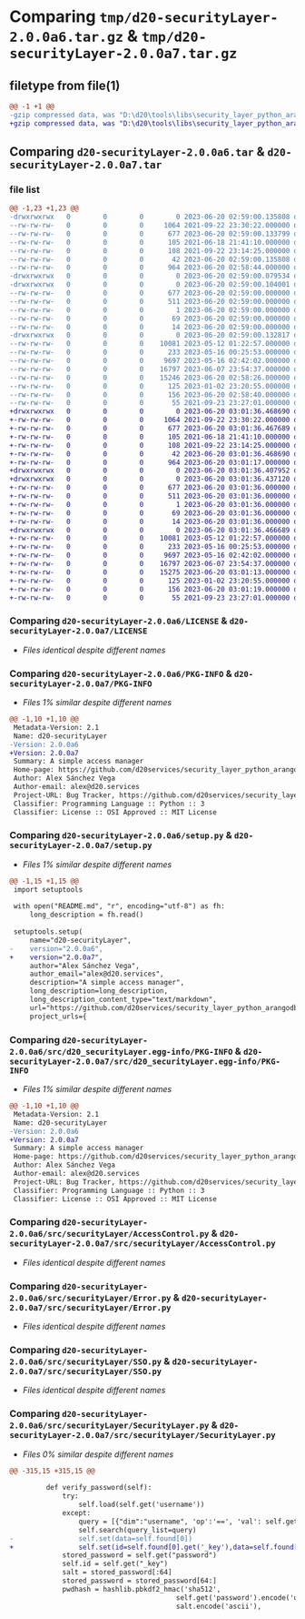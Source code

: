 # Comparing `tmp/d20-securityLayer-2.0.0a6.tar.gz` & `tmp/d20-securityLayer-2.0.0a7.tar.gz`

## filetype from file(1)

```diff
@@ -1 +1 @@
-gzip compressed data, was "D:\d20\tools\libs\security_layer_python_arangodb\dist\.tmp-nbq7dyr7\d20-securityLayer-2.0.0a6.tar", last modified: Tue Jun 20 02:59:00 2023, max compression
+gzip compressed data, was "D:\d20\tools\libs\security_layer_python_arangodb\dist\.tmp-r12bei2s\d20-securityLayer-2.0.0a7.tar", last modified: Tue Jun 20 03:01:36 2023, max compression
```

## Comparing `d20-securityLayer-2.0.0a6.tar` & `d20-securityLayer-2.0.0a7.tar`

### file list

```diff
@@ -1,23 +1,23 @@
-drwxrwxrwx   0        0        0        0 2023-06-20 02:59:00.135808 d20-securityLayer-2.0.0a6/
--rw-rw-rw-   0        0        0     1064 2021-09-22 23:30:22.000000 d20-securityLayer-2.0.0a6/LICENSE
--rw-rw-rw-   0        0        0      677 2023-06-20 02:59:00.133799 d20-securityLayer-2.0.0a6/PKG-INFO
--rw-rw-rw-   0        0        0      105 2021-06-18 21:41:10.000000 d20-securityLayer-2.0.0a6/README.md
--rw-rw-rw-   0        0        0      108 2021-09-22 23:14:25.000000 d20-securityLayer-2.0.0a6/pyproject.toml
--rw-rw-rw-   0        0        0       42 2023-06-20 02:59:00.135808 d20-securityLayer-2.0.0a6/setup.cfg
--rw-rw-rw-   0        0        0      964 2023-06-20 02:58:44.000000 d20-securityLayer-2.0.0a6/setup.py
-drwxrwxrwx   0        0        0        0 2023-06-20 02:59:00.079534 d20-securityLayer-2.0.0a6/src/
-drwxrwxrwx   0        0        0        0 2023-06-20 02:59:00.104001 d20-securityLayer-2.0.0a6/src/d20_securityLayer.egg-info/
--rw-rw-rw-   0        0        0      677 2023-06-20 02:59:00.000000 d20-securityLayer-2.0.0a6/src/d20_securityLayer.egg-info/PKG-INFO
--rw-rw-rw-   0        0        0      511 2023-06-20 02:59:00.000000 d20-securityLayer-2.0.0a6/src/d20_securityLayer.egg-info/SOURCES.txt
--rw-rw-rw-   0        0        0        1 2023-06-20 02:59:00.000000 d20-securityLayer-2.0.0a6/src/d20_securityLayer.egg-info/dependency_links.txt
--rw-rw-rw-   0        0        0       69 2023-06-20 02:59:00.000000 d20-securityLayer-2.0.0a6/src/d20_securityLayer.egg-info/requires.txt
--rw-rw-rw-   0        0        0       14 2023-06-20 02:59:00.000000 d20-securityLayer-2.0.0a6/src/d20_securityLayer.egg-info/top_level.txt
-drwxrwxrwx   0        0        0        0 2023-06-20 02:59:00.132817 d20-securityLayer-2.0.0a6/src/securityLayer/
--rw-rw-rw-   0        0        0    10081 2023-05-12 01:22:57.000000 d20-securityLayer-2.0.0a6/src/securityLayer/AccessControl.py
--rw-rw-rw-   0        0        0      233 2023-05-16 00:25:53.000000 d20-securityLayer-2.0.0a6/src/securityLayer/AuthAnswer.py
--rw-rw-rw-   0        0        0     9697 2023-05-16 02:42:02.000000 d20-securityLayer-2.0.0a6/src/securityLayer/Error.py
--rw-rw-rw-   0        0        0    16797 2023-06-07 23:54:37.000000 d20-securityLayer-2.0.0a6/src/securityLayer/SSO.py
--rw-rw-rw-   0        0        0    15246 2023-06-20 02:58:26.000000 d20-securityLayer-2.0.0a6/src/securityLayer/SecurityLayer.py
--rw-rw-rw-   0        0        0      125 2023-01-02 23:20:55.000000 d20-securityLayer-2.0.0a6/src/securityLayer/__init__.py
--rw-rw-rw-   0        0        0      156 2023-06-20 02:58:40.000000 d20-securityLayer-2.0.0a6/src/securityLayer/__version__.py
--rw-rw-rw-   0        0        0       55 2021-09-23 23:27:01.000000 d20-securityLayer-2.0.0a6/src/securityLayer/default.py
+drwxrwxrwx   0        0        0        0 2023-06-20 03:01:36.468690 d20-securityLayer-2.0.0a7/
+-rw-rw-rw-   0        0        0     1064 2021-09-22 23:30:22.000000 d20-securityLayer-2.0.0a7/LICENSE
+-rw-rw-rw-   0        0        0      677 2023-06-20 03:01:36.467689 d20-securityLayer-2.0.0a7/PKG-INFO
+-rw-rw-rw-   0        0        0      105 2021-06-18 21:41:10.000000 d20-securityLayer-2.0.0a7/README.md
+-rw-rw-rw-   0        0        0      108 2021-09-22 23:14:25.000000 d20-securityLayer-2.0.0a7/pyproject.toml
+-rw-rw-rw-   0        0        0       42 2023-06-20 03:01:36.468690 d20-securityLayer-2.0.0a7/setup.cfg
+-rw-rw-rw-   0        0        0      964 2023-06-20 03:01:17.000000 d20-securityLayer-2.0.0a7/setup.py
+drwxrwxrwx   0        0        0        0 2023-06-20 03:01:36.407952 d20-securityLayer-2.0.0a7/src/
+drwxrwxrwx   0        0        0        0 2023-06-20 03:01:36.437120 d20-securityLayer-2.0.0a7/src/d20_securityLayer.egg-info/
+-rw-rw-rw-   0        0        0      677 2023-06-20 03:01:36.000000 d20-securityLayer-2.0.0a7/src/d20_securityLayer.egg-info/PKG-INFO
+-rw-rw-rw-   0        0        0      511 2023-06-20 03:01:36.000000 d20-securityLayer-2.0.0a7/src/d20_securityLayer.egg-info/SOURCES.txt
+-rw-rw-rw-   0        0        0        1 2023-06-20 03:01:36.000000 d20-securityLayer-2.0.0a7/src/d20_securityLayer.egg-info/dependency_links.txt
+-rw-rw-rw-   0        0        0       69 2023-06-20 03:01:36.000000 d20-securityLayer-2.0.0a7/src/d20_securityLayer.egg-info/requires.txt
+-rw-rw-rw-   0        0        0       14 2023-06-20 03:01:36.000000 d20-securityLayer-2.0.0a7/src/d20_securityLayer.egg-info/top_level.txt
+drwxrwxrwx   0        0        0        0 2023-06-20 03:01:36.466689 d20-securityLayer-2.0.0a7/src/securityLayer/
+-rw-rw-rw-   0        0        0    10081 2023-05-12 01:22:57.000000 d20-securityLayer-2.0.0a7/src/securityLayer/AccessControl.py
+-rw-rw-rw-   0        0        0      233 2023-05-16 00:25:53.000000 d20-securityLayer-2.0.0a7/src/securityLayer/AuthAnswer.py
+-rw-rw-rw-   0        0        0     9697 2023-05-16 02:42:02.000000 d20-securityLayer-2.0.0a7/src/securityLayer/Error.py
+-rw-rw-rw-   0        0        0    16797 2023-06-07 23:54:37.000000 d20-securityLayer-2.0.0a7/src/securityLayer/SSO.py
+-rw-rw-rw-   0        0        0    15275 2023-06-20 03:01:13.000000 d20-securityLayer-2.0.0a7/src/securityLayer/SecurityLayer.py
+-rw-rw-rw-   0        0        0      125 2023-01-02 23:20:55.000000 d20-securityLayer-2.0.0a7/src/securityLayer/__init__.py
+-rw-rw-rw-   0        0        0      156 2023-06-20 03:01:19.000000 d20-securityLayer-2.0.0a7/src/securityLayer/__version__.py
+-rw-rw-rw-   0        0        0       55 2021-09-23 23:27:01.000000 d20-securityLayer-2.0.0a7/src/securityLayer/default.py
```

### Comparing `d20-securityLayer-2.0.0a6/LICENSE` & `d20-securityLayer-2.0.0a7/LICENSE`

 * *Files identical despite different names*

### Comparing `d20-securityLayer-2.0.0a6/PKG-INFO` & `d20-securityLayer-2.0.0a7/PKG-INFO`

 * *Files 1% similar despite different names*

```diff
@@ -1,10 +1,10 @@
 Metadata-Version: 2.1
 Name: d20-securityLayer
-Version: 2.0.0a6
+Version: 2.0.0a7
 Summary: A simple access manager
 Home-page: https://github.com/d20services/security_layer_python_arangodb
 Author: Alex Sánchez Vega
 Author-email: alex@d20.services
 Project-URL: Bug Tracker, https://github.com/d20services/security_layer_python_arangodb/issues
 Classifier: Programming Language :: Python :: 3
 Classifier: License :: OSI Approved :: MIT License
```

### Comparing `d20-securityLayer-2.0.0a6/setup.py` & `d20-securityLayer-2.0.0a7/setup.py`

 * *Files 1% similar despite different names*

```diff
@@ -1,15 +1,15 @@
 import setuptools
 
 with open("README.md", "r", encoding="utf-8") as fh:
     long_description = fh.read()
 
 setuptools.setup(
     name="d20-securityLayer",
-    version="2.0.0a6",
+    version="2.0.0a7",
     author="Alex Sánchez Vega",
     author_email="alex@d20.services",
     description="A simple access manager",
     long_description=long_description,
     long_description_content_type="text/markdown",
     url="https://github.com/d20services/security_layer_python_arangodb",
     project_urls={
```

### Comparing `d20-securityLayer-2.0.0a6/src/d20_securityLayer.egg-info/PKG-INFO` & `d20-securityLayer-2.0.0a7/src/d20_securityLayer.egg-info/PKG-INFO`

 * *Files 1% similar despite different names*

```diff
@@ -1,10 +1,10 @@
 Metadata-Version: 2.1
 Name: d20-securityLayer
-Version: 2.0.0a6
+Version: 2.0.0a7
 Summary: A simple access manager
 Home-page: https://github.com/d20services/security_layer_python_arangodb
 Author: Alex Sánchez Vega
 Author-email: alex@d20.services
 Project-URL: Bug Tracker, https://github.com/d20services/security_layer_python_arangodb/issues
 Classifier: Programming Language :: Python :: 3
 Classifier: License :: OSI Approved :: MIT License
```

### Comparing `d20-securityLayer-2.0.0a6/src/securityLayer/AccessControl.py` & `d20-securityLayer-2.0.0a7/src/securityLayer/AccessControl.py`

 * *Files identical despite different names*

### Comparing `d20-securityLayer-2.0.0a6/src/securityLayer/Error.py` & `d20-securityLayer-2.0.0a7/src/securityLayer/Error.py`

 * *Files identical despite different names*

### Comparing `d20-securityLayer-2.0.0a6/src/securityLayer/SSO.py` & `d20-securityLayer-2.0.0a7/src/securityLayer/SSO.py`

 * *Files identical despite different names*

### Comparing `d20-securityLayer-2.0.0a6/src/securityLayer/SecurityLayer.py` & `d20-securityLayer-2.0.0a7/src/securityLayer/SecurityLayer.py`

 * *Files 0% similar despite different names*

```diff
@@ -315,15 +315,15 @@
             
         def verify_password(self):
             try:
                 self.load(self.get('username'))
             except:
                 query = [{"dim":"username", 'op':'==', 'val': self.get('username')}]
                 self.search(query_list=query)
-                self.set(data=self.found[0])
+                self.set(id=self.found[0].get('_key'),data=self.found[0])
             stored_password = self.get("password")
             self.id = self.get("_key")
             salt = stored_password[:64]
             stored_password = stored_password[64:]
             pwdhash = hashlib.pbkdf2_hmac('sha512', 
                                         self.get('password').encode('utf-8'), 
                                         salt.encode('ascii'),
```

